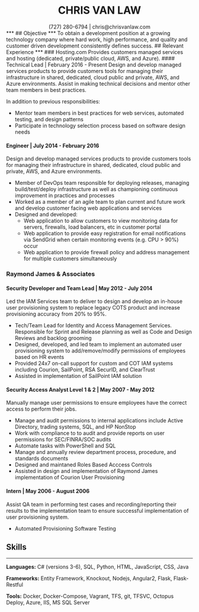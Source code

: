 # <center> CHRIS VAN LAW </center>
<center>(727) 280-6794 | chris@chrisvanlaw.com</center>
***
## Objective
***
To obtain a development position at a growing technology company where hard work, high performance, and quality and customer driven development consistently defines success.
## Relevant Experience
***
### Hosting.com
Provides customers managed services and hosting (dedicated, private/public cloud, AWS, and Azure).
#### Technical Lead | February 2016 - Present
Design and develop managed services products to provide customers tools for managing their infrastructure in shared, dedicated, cloud public and private, AWS, and Azure environments. Assist in making technical decisions and mentor other team members in best practices.

In addition to previous responsibilities:
  * Mentor team members in best practices for web services, automated testing, and design patterns
  * Participate in technology selection process based on software design needs

#### Engineer | July 2014 - February 2016
Design and develop managed services products to provide customers tools for managing their infrastructure in shared, dedicated, cloud public and private, AWS, and Azure environments.
* Member of DevOps team responsible for deploying releases, managing build/test/deploy infrastructure as well as championing continuous improvement in practices and processes
* Worked as a member of an agile team to plan current and future work and develop customer facing web applications and services
* Designed and developed:
  * Web application to allow customers to view monitoring data for servers, firewalls, load balancers, etc in customer portal
  * Web application to provide easy registration for email notifications via SendGrid when certain monitoring events (e.g. CPU > 90%) occur
  * Web application to provide firewall policy and address management for multiple customers simultaneously

### Raymond James & Associates
#### Security Developer and Team Lead | May 2012 - July 2014
Led the IAM Services team to deliver to design and develop an in-house user provisioning system to replace legacy COTS product and increase provisioning accuracy from 20% to 95%.
* Tech/Team Lead for Identity and Access Management Services. Responsible for Sprint and Release planning as well as Code and Design Reviews and backlog grooming
* Designed, developed, and led team to implement an automated user provisioning system to add/remove/modify permissions of employees based on HR events
* Provided 24x7 on-call support for custom and COT IAM systems including Courion, SailPoint, RSA SecurID, and ClearTrust
* Assisted in implementation of SailPoint IAM solution

#### Security Access Analyst Level 1 & 2 | May 2007 - May 2012
Manually manage user permissions to ensure employees have the correct access to perform their jobs.
* Manage and audit permissions to internal applications include Active Directory, trading systems, SQL, and HP NonStop
* Work with compliance to to audit and provide reports on user permissions for SEC/FINRA/SOC audits
* Automate tasks with PowerShell and SQL
* Manage and annually review department process, procedure, and standards documents
* Designed and maintaned Roles Based Acccess Controls
* Assisted in design and implementation of Raymond James implementation of Courion User Provisioning

#### Intern | May 2006 - August 2006
Assist QA team in performing test cases and recording/reporting their results to the implementation team to ensure successful implementation of user provisioning system.
* Automated Provisioning Software Testing

## Skills
***
**Languages:** C# (versions 3-6), SQL, Python, HTML, JavaScript, CSS, Java

**Frameworks:** Entity Framework, Knockout, Nodejs, Angular2, Flask, Flask-Restful

**Tools:** Docker, Docker-Compose, Vagrant, TFS, git, TFSVC, Octopus Deploy, Azure, IIS, MS SQL Server
